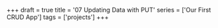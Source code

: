 +++
draft = true
title = '07 Updating Data with PUT'
series = ['Our First CRUD App']
tags = ['projects']
+++